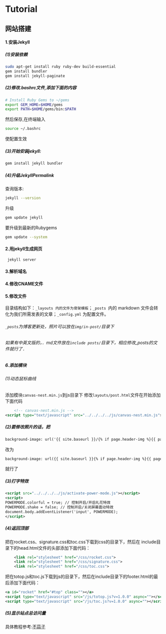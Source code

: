 
# Tutorial
## 网站搭建
#### 1.安装Jekyll
##### (1)安装依赖
```bash
sudo apt-get install ruby ruby-dev build-essential
gem install bundler
gem install jekyll-paginate
```
##### (2)修改.bashrc文件,添加下面的内容
```bash
# Install Ruby Gems to ~/gems
export GEM_HOME=$HOME/gems
export PATH=$HOME/gems/bin:$PATH
```
然后保存,在终端输入
```bash
source ~/.bashrc
```
使配置生效
##### (3)开始安装jekyll:
```bash
gem install jekyll bundler
```
##### (4)升级JekyllPermalink
查询版本:
```bash
jekyll --version
```
升级
```bash
gem update jekyll
```
要升级到最新的Rubygems
```bash
gem update --system
```
#### 2.用jekyll生成网页
```bash
 jekyll server
```
#### 3.解析域名
#### 4.修改CNAME文件
#### 5.修改文件
目录结构如下：`_layouts 内的文件为骨架模板`；`_posts `内的 markdown 文件会转化为我们所需发表的文章；`_config.yml` 为配置文件。
###### `_posts`为博客更新处，照片可以放在`img/in-post/`目录下
###### 如果有中英文版的，．md文件放在`include posts/`目录下，相应修改_posts的文件就行了．
##### 6.添加模块
###### (1)动态鼠标曲线
添加模块`canvas-nest.min.js`到js目录下
修改`layouts/post.html`文件在开始添加下面代码
```xml
    <!-- canvas-nest.min.js -->
<script type="text/javascript" src="../../../../js/canvas-nest.min.js"></script>
```
##### (2)要修改照片的话，把
```xml
background-image: url('{{ site.baseurl }}/{% if page.header-img %}{{ page.header-img }}{% else %}{{ site.header-img }}{% endif %}')
```
改为
```xml
background-image: url({{ site.baseurl }}{% if page.header-img %}{{ page.header-img }}{% else %}{{ site.header-img }}{% endif %})
```
就行了
##### (3)打字特效
```xml
<script src="../../../../js/activate-power-mode.js"></script>
<script>
POWERMODE.colorful = true; // 控制开启/开启礼花特效  
POWERMODE.shake = false; // 控制开启/关闭屏幕震动特效  
document.body.addEventListener('input', POWERMODE);
</script>
```
##### (4)返回顶部
把在rocket.css、signature.css和toc.css下载到css的目录下，然后在   include目录下的head.html文件的头部添加下面代码：
```xml
    <link rel="stylesheet" href="/css/rocket.css">
    <link rel="stylesheet" href="/css/signature.css">
    <link rel="stylesheet" href="/css/toc.css">
```
把在totop.js和toc.js下载到js的目录下，然后在include目录下的footer.html的最后添加下面代码：
```xml
<a id="rocket" href="#top" class=""></a>
<script type="text/javascript" src="/js/totop.js?v=1.0.0" async=""></script>
<script type="text/javascript" src="/js/toc.js?v=1.0.0" async=""></script>
```

##### (5)显示站点总访问量
具体教程参考:[不蒜子](http://ibruce.info/2015/04/04/busuanzi/)